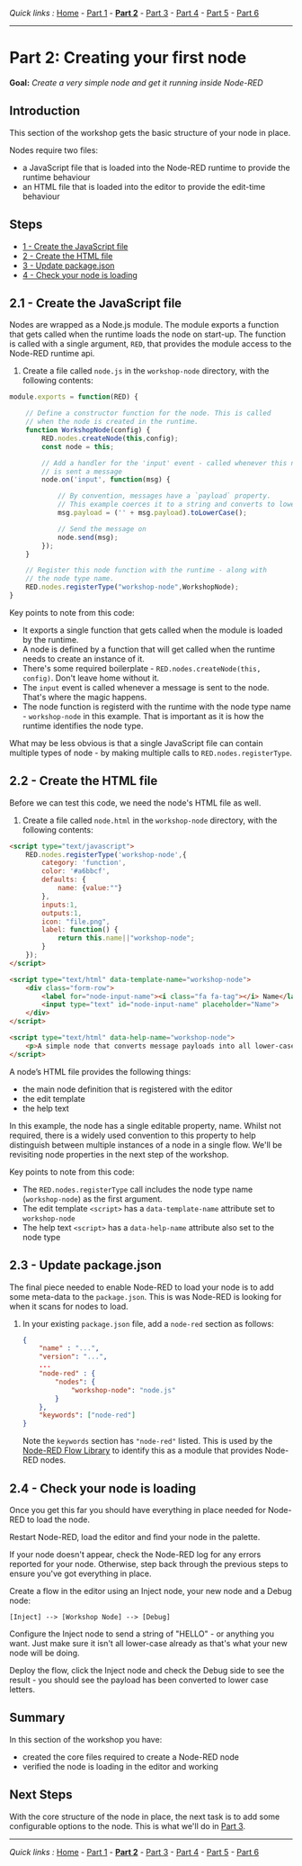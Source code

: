 *Quick links :*
[Home](/README.md) - [Part 1](../part1/README.md) - [**Part 2**](../part2/README.md) - [Part 3](../part3/README.md) - [Part 4](../part4/README.md) - [Part 5](../part5/README.md) - [Part 6](../part6/README.md)
***

# Part 2: Creating your first node

**Goal:** *Create a very simple node and get it running inside Node-RED*

## Introduction

This section of the workshop gets the basic structure of your node in place.

Nodes require two files:
 - a JavaScript file that is loaded into the Node-RED runtime to provide the runtime behaviour
 - an HTML file that is loaded into the editor to provide the edit-time behaviour

## Steps

 - [1 - Create the JavaScript file](#21---create-the-javascript-file)
 - [2 - Create the HTML file](#22---create-the-html-file)
 - [3 - Update package.json](#23---update-packagejson)
 - [4 - Check your node is loading](#24---check-your-node-is-loading)

## 2.1 - Create the JavaScript file

Nodes are wrapped as a Node.js module. The module exports a function that gets called
when the runtime loads the node on start-up. The function is called with a
single argument, `RED`, that provides the module access to the Node-RED runtime api.

1. Create a file called `node.js` in the `workshop-node` directory, with the following contents:

```javascript
module.exports = function(RED) {

    // Define a constructor function for the node. This is called
    // when the node is created in the runtime.
    function WorkshopNode(config) {
        RED.nodes.createNode(this,config);
        const node = this;

        // Add a handler for the 'input' event - called whenever this node
        // is sent a message
        node.on('input', function(msg) {

            // By convention, messages have a `payload` property.
            // This example coerces it to a string and converts to lower case
            msg.payload = ('' + msg.payload).toLowerCase();

            // Send the message on
            node.send(msg);
        });
    }

    // Register this node function with the runtime - along with
    // the node type name.
    RED.nodes.registerType("workshop-node",WorkshopNode);
}
```

Key points to note from this code:

 - It exports a single function that gets called when the module is loaded by
   the runtime.
 - A node is defined by a function that will get called when the runtime needs
   to create an instance of it.
 - There's some required boilerplate - `RED.nodes.createNode(this, config)`. Don't
   leave home without it.
 - The `input` event is called whenever a message is sent to the node. That's
   where the magic happens.
 - The node function is registerd with the runtime with the node type name - `workshop-node`
   in this example. That is important as it is how the runtime identifies the node
   type.

What may be less obvious is that a single JavaScript file can contain multiple 
types of node - by making multiple calls to `RED.nodes.registerType`.


## 2.2 - Create the HTML file

Before we can test this code, we need the node's HTML file as well.

1. Create a file called `node.html` in the `workshop-node` directory, with the following contents:

```html
<script type="text/javascript">
    RED.nodes.registerType('workshop-node',{
        category: 'function',
        color: '#a6bbcf',
        defaults: {
            name: {value:""}
        },
        inputs:1,
        outputs:1,
        icon: "file.png",
        label: function() {
            return this.name||"workshop-node";
        }
    });
</script>

<script type="text/html" data-template-name="workshop-node">
    <div class="form-row">
        <label for="node-input-name"><i class="fa fa-tag"></i> Name</label>
        <input type="text" id="node-input-name" placeholder="Name">
    </div>
</script>

<script type="text/html" data-help-name="workshop-node">
    <p>A simple node that converts message payloads into all lower-case characters</p>
</script>
```

A node’s HTML file provides the following things:
 - the main node definition that is registered with the editor
 - the edit template
 - the help text

In this example, the node has a single editable property, name. Whilst not required,
there is a widely used convention to this property to help distinguish between
multiple instances of a node in a single flow. We'll be revisiting node properties
in the next step of the workshop.

Key points to note from this code:

 - The `RED.nodes.registerType` call includes the node type name (`workshop-node`)
   as the first argument.
 - The edit template `<script>` has a `data-template-name` attribute set to `workshop-node`
 - The help text `<script>` has a `data-help-name` attribute also set to the node type

## 2.3 - Update package.json

The final piece needed to enable Node-RED to load your node is to add some meta-data
to the `package.json`. This is was Node-RED is looking for when it scans for nodes
to load.

1. In your existing `package.json` file, add a `node-red` section as follows:

    ```json
    {
        "name" : "...",
        "version": "...",
        ...
        "node-red" : {
            "nodes": {
                "workshop-node": "node.js"
            }
        },
        "keywords": ["node-red"]
    }
    ```

    Note the `keywords` section has `"node-red"` listed. This is used by the
    [Node-RED Flow Library](https://flows.nodered.org) to identify this as a module
    that provides Node-RED nodes.

## 2.4 - Check your node is loading

Once you get this far you should have everything in place needed for Node-RED to
load the node.

Restart Node-RED, load the editor and find your node in the palette.

If your node doesn't appear, check the Node-RED log for any errors reported for your node.
Otherwise, step back through the previous steps to ensure you've got everything in place.

Create a flow in the editor using an Inject node, your new node and a Debug node:

```
[Inject] --> [Workshop Node] --> [Debug]
```

Configure the Inject node to send a string of "HELLO" - or anything you want. Just
make sure it isn't all lower-case already as that's what your new node will be doing.

Deploy the flow, click the Inject node and check the Debug side to see the result - you
should see the payload has been converted to lower case letters.


## Summary

In this section of the workshop you have:

 - created the core files required to create a Node-RED node
 - verified the node is loading in the editor and working


## Next Steps

With the core structure of the node in place, the next task is to add some configurable
options to the node. This is what we'll do in [Part 3](../part3/README.md).


***
*Quick links :*
[Home](/README.md) - [Part 1](../part1/README.md) - [**Part 2**](../part2/README.md) - [Part 3](../part3/README.md) - [Part 4](../part4/README.md) - [Part 5](../part5/README.md) - [Part 6](../part6/README.md)